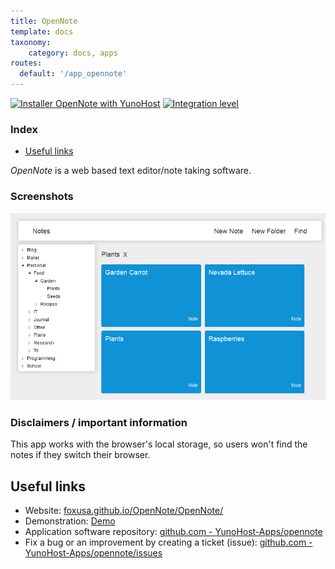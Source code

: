 ```yaml
---
title: OpenNote
template: docs
taxonomy:
    category: docs, apps
routes:
  default: '/app_opennote'
---
```


[![Installer OpenNote with YunoHost](https://install-app.yunohost.org/install-with-yunohost.svg)](https://install-app.yunohost.org/?app=opennote) [![Integration level](https://dash.yunohost.org/integration/opennote.svg)](https://dash.yunohost.org/appci/app/opennote)

### Index

- [Useful links](#useful-links)

*OpenNote* is a web based text editor/note taking software.

### Screenshots

![Screenshot of OpenNote](https://github.com/YunoHost-Apps/opennote_ynh/blob/master/doc/screenshots/screenshot.png)

### Disclaimers / important information

This app works with the browser's local storage, so users won't find the notes if they switch their browser.

## Useful links

+ Website: [foxusa.github.io/OpenNote/OpenNote/](https://foxusa.github.io/OpenNote/OpenNote/#/folder)
+ Demonstration: [Demo](https://foxusa.github.io/OpenNote/OpenNote/#/folder)
+ Application software repository: [github.com - YunoHost-Apps/opennote](https://github.com/YunoHost-Apps/opennote_ynh)
+ Fix a bug or an improvement by creating a ticket (issue): [github.com - YunoHost-Apps/opennote/issues](https://github.com/YunoHost-Apps/opennote_ynh/issues)
